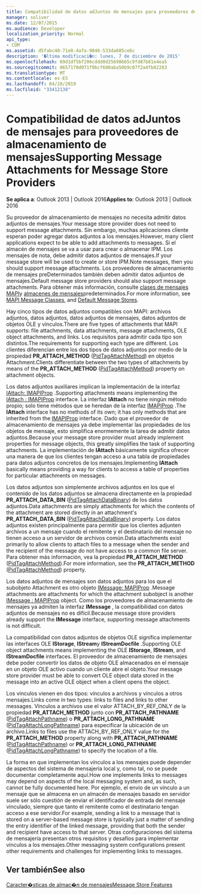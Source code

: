 ```yaml
---
title: Compatibilidad de datos adJuntos de mensajes para proveedores de almacenamiento de mensajes
manager: soliver
ms.date: 12/07/2015
ms.audience: Developer
localization_priority: Normal
api_type:
- COM
ms.assetid: d5fabc40-71e8-4afa-9846-533da605ce6c
description: '�ltima modificaci�n: lunes, 7 de diciembre de 2015'
ms.openlocfilehash: 69d1df5bf206cddd0d25698665c9fd87b81e4ea5
ms.sourcegitcommit: 8657170d071f9bcf680aba50b9c07f2a4fb82283
ms.translationtype: MT
ms.contentlocale: es-ES
ms.lasthandoff: 04/28/2019
ms.locfileid: "33412138"
---
```

# <a name="supporting-message-attachments-for-message-store-providers"></a><span data-ttu-id="25964-103">Compatibilidad de datos adJuntos de mensajes para proveedores de almacenamiento de mensajes</span><span class="sxs-lookup"><span data-stu-id="25964-103">Supporting Message Attachments for Message Store Providers</span></span>

 
  
<span data-ttu-id="25964-104">**Se aplica a**: Outlook 2013 | Outlook 2016</span><span class="sxs-lookup"><span data-stu-id="25964-104">**Applies to**: Outlook 2013 | Outlook 2016</span></span> 
  
<span data-ttu-id="25964-105">Su proveedor de almacenamiento de mensajes no necesita admitir datos adjuntos de mensajes.</span><span class="sxs-lookup"><span data-stu-id="25964-105">Your message store provider does not need to support message attachments.</span></span> <span data-ttu-id="25964-106">Sin embargo, muchas aplicaciones cliente esperan poder agregar datos adjuntos a los mensajes.</span><span class="sxs-lookup"><span data-stu-id="25964-106">However, many client applications expect to be able to add attachments to messages.</span></span> <span data-ttu-id="25964-107">Si el almacén de mensajes se va a usar para crear o almacenar IPM. Los mensajes de nota, debe admitir datos adjuntos de mensajes.</span><span class="sxs-lookup"><span data-stu-id="25964-107">If your message store will be used to create or store IPM.Note messages, then you should support message attachments.</span></span> <span data-ttu-id="25964-108">Los proveedores de almacenamiento de mensajes preDeterminados también deben admitir datos adjuntos de mensajes.</span><span class="sxs-lookup"><span data-stu-id="25964-108">Default message store providers should also support message attachments.</span></span> <span data-ttu-id="25964-109">Para obtener más información, consulte [clases de mensajes MAPI](mapi-message-classes.md)y [almacenes de mensajes](default-message-stores.md)predeterminados.</span><span class="sxs-lookup"><span data-stu-id="25964-109">For more information, see [MAPI Message Classes](mapi-message-classes.md), and [Default Message Stores](default-message-stores.md).</span></span>
  
<span data-ttu-id="25964-110">Hay cinco tipos de datos adjuntos compatibles con MAPI: archivos adjuntos, datos adjuntos, datos adjuntos de mensajes, datos adjuntos de objetos OLE y vínculos.</span><span class="sxs-lookup"><span data-stu-id="25964-110">There are five types of attachments that MAPI supports: file attachments, data attachments, message attachments, OLE object attachments, and links.</span></span> <span data-ttu-id="25964-111">Los requisitos para admitir cada tipo son distintos.</span><span class="sxs-lookup"><span data-stu-id="25964-111">The requirements for supporting each type are different.</span></span> <span data-ttu-id="25964-112">Los clientes diferencian entre los dos tipos de datos adjuntos por medio de la propiedad **PR_ATTACH_METHOD** ([PidTagAttachMethod](pidtagattachmethod-canonical-property.md)) en objetos Attachment.</span><span class="sxs-lookup"><span data-stu-id="25964-112">Clients differentiate between the two types of attachments by means of the **PR_ATTACH_METHOD** ([PidTagAttachMethod](pidtagattachmethod-canonical-property.md)) property on attachment objects.</span></span>
  
<span data-ttu-id="25964-113">Los datos adjuntos auxiliares implican la implementación de la interfaz [IAttach: IMAPIProp](iattachimapiprop.md) .</span><span class="sxs-lookup"><span data-stu-id="25964-113">Supporting attachments means implementing the [IAttach : IMAPIProp](iattachimapiprop.md) interface.</span></span> <span data-ttu-id="25964-114">La interfaz **IAttach** no tiene ningún método propio; solo tiene métodos que se heredan de la interfaz [IMAPIProp](imapipropiunknown.md) .</span><span class="sxs-lookup"><span data-stu-id="25964-114">The **IAttach** interface has no methods of its own; it has only methods that are inherited from the [IMAPIProp](imapipropiunknown.md) interface.</span></span> <span data-ttu-id="25964-115">Dado que el proveedor de almacenamiento de mensajes ya debe implementar las propiedades de los objetos de mensaje, esto simplifica enormemente la tarea de admitir datos adjuntos.</span><span class="sxs-lookup"><span data-stu-id="25964-115">Because your message store provider must already implement properties for message objects, this greatly simplifies the task of supporting attachments.</span></span> <span data-ttu-id="25964-116">La implementación de **IAttach** básicamente significa ofrecer una manera de que los clientes tengan acceso a una tabla de propiedades para datos adjuntos concretos de los mensajes.</span><span class="sxs-lookup"><span data-stu-id="25964-116">Implementing **IAttach** basically means providing a way for clients to access a table of properties for particular attachments on messages.</span></span> 
  
<span data-ttu-id="25964-117">Los datos adjuntos son simplemente archivos adjuntos en los que el contenido de los datos adjuntos se almacena directamente en la propiedad **PR_ATTACH_DATA_BIN** ([PidTagAttachDataBinary](pidtagattachdatabinary-canonical-property.md)) de los datos adjuntos.</span><span class="sxs-lookup"><span data-stu-id="25964-117">Data attachments are simply attachments for which the contents of the attachment are stored directly in an attachment's **PR_ATTACH_DATA_BIN** ([PidTagAttachDataBinary](pidtagattachdatabinary-canonical-property.md)) property.</span></span> <span data-ttu-id="25964-118">Los datos adjuntos existen principalmente para permitir que los clientes adjunten archivos a un mensaje cuando el remitente y el destinatario del mensaje no tienen acceso a un servidor de archivos común.</span><span class="sxs-lookup"><span data-stu-id="25964-118">Data attachments exist primarily to allow clients to attach files to a message when the sender and the recipient of the message do not have access to a common file server.</span></span> <span data-ttu-id="25964-119">Para obtener más información, vea la propiedad **PR_ATTACH_METHOD** ([PidTagAttachMethod](pidtagattachmethod-canonical-property.md)).</span><span class="sxs-lookup"><span data-stu-id="25964-119">For more information, see the **PR_ATTACH_METHOD** ([PidTagAttachMethod](pidtagattachmethod-canonical-property.md)) property.</span></span>
  
<span data-ttu-id="25964-120">Los datos adjuntos de mensajes son datos adjuntos para los que el subobjeto Attachment es otro objeto [IMessage: MAPIProp](imessageimapiprop.md) .</span><span class="sxs-lookup"><span data-stu-id="25964-120">Message attachments are attachments for which the attachment subobject is another [IMessage : MAPIProp](imessageimapiprop.md) object.</span></span> <span data-ttu-id="25964-121">Como los proveedores de almacenamiento de mensajes ya admiten la interfaz **IMessage** , la compatibilidad con datos adjuntos de mensajes no es difícil.</span><span class="sxs-lookup"><span data-stu-id="25964-121">Because message store providers already support the **IMessage** interface, supporting message attachments is not difficult.</span></span> 
  
<span data-ttu-id="25964-122">La compatibilidad con datos adjuntos de objetos OLE significa implementar las interfaces OLE **IStorage**, **IStream**y **IStreamDocfile** .</span><span class="sxs-lookup"><span data-stu-id="25964-122">Supporting OLE object attachments means implementing the OLE **IStorage**, **IStream**, and **IStreamDocfile** interfaces.</span></span> <span data-ttu-id="25964-123">El proveedor de almacenamiento de mensajes debe poder convertir los datos de objeto OLE almacenados en el mensaje en un objeto OLE activo cuando un cliente abre el objeto.</span><span class="sxs-lookup"><span data-stu-id="25964-123">Your message store provider must be able to convert OLE object data stored in the message into an active OLE object when a client opens the object.</span></span> 
  
<span data-ttu-id="25964-124">Los vínculos vienen en dos tipos: vínculos a archivos y vínculos a otros mensajes.</span><span class="sxs-lookup"><span data-stu-id="25964-124">Links come in two types: links to files and links to other messages.</span></span> <span data-ttu-id="25964-125">Vínculos a archivos use el valor ATTACH_BY_REF_ONLY de la propiedad **PR_ATTACH_METHOD** junto con **PR_ATTACH_PATHNAME** ([PidTagAttachPathname](pidtagattachpathname-canonical-property.md)) o **PR_ATTACH_LONG_PATHNAME** ([PidTagAttachLongPathname](pidtagattachlongpathname-canonical-property.md)) para especificar la ubicación de un archivo.</span><span class="sxs-lookup"><span data-stu-id="25964-125">Links to files use the ATTACH_BY_REF_ONLY value for the **PR_ATTACH_METHOD** property along with **PR_ATTACH_PATHNAME** ([PidTagAttachPathname](pidtagattachpathname-canonical-property.md)) or **PR_ATTACH_LONG_PATHNAME** ([PidTagAttachLongPathname](pidtagattachlongpathname-canonical-property.md)) to specify the location of a file.</span></span>
  
<span data-ttu-id="25964-126">La forma en que implementan los vínculos a los mensajes puede depender de aspectos del sistema de mensajería local y, como tal, no se puede documentar completamente aquí.</span><span class="sxs-lookup"><span data-stu-id="25964-126">How one implements links to messages may depend on aspects of the local messaging system and, as such, cannot be fully documented here.</span></span> <span data-ttu-id="25964-127">Por ejemplo, el envío de un vínculo a un mensaje que se almacena en un almacén de mensajes basado en servidor suele ser sólo cuestión de enviar el identificador de entrada del mensaje vinculado, siempre que tanto el remitente como el destinatario tengan acceso a ese servidor.</span><span class="sxs-lookup"><span data-stu-id="25964-127">For example, sending a link to a message that is stored on a server-based message store is typically just a matter of sending the entry identifier of the linked message, providing that both the sender and recipient have access to that server.</span></span> <span data-ttu-id="25964-128">Otras configuraciones del sistema de mensajería presentan otros requisitos y desafíos para implementar vínculos a los mensajes.</span><span class="sxs-lookup"><span data-stu-id="25964-128">Other messaging system configurations present other requirements and challenges for implementing links to messages.</span></span>
  
## <a name="see-also"></a><span data-ttu-id="25964-129">Ver también</span><span class="sxs-lookup"><span data-stu-id="25964-129">See also</span></span>



[<span data-ttu-id="25964-130">Caracter�sticas de almac�n de mensajes</span><span class="sxs-lookup"><span data-stu-id="25964-130">Message Store Features</span></span>](message-store-features.md)

